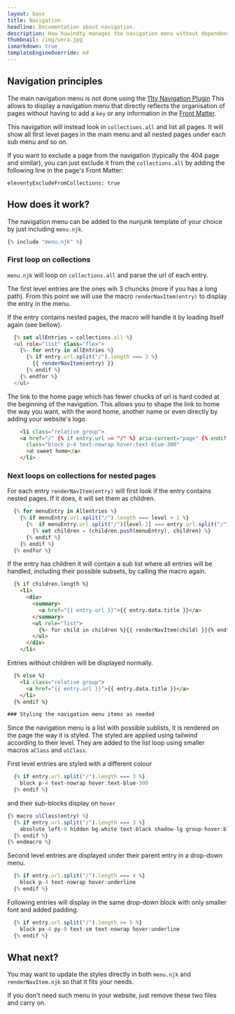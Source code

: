 ```yaml
---
layout: base
title: Navigation
headline: Documentation about navigation.
description: How huwindty manages the navigation menu without dependency
thumbnail: /img/vera.jpg
ismarkdown: true
templateEngineOverride: md
---
```

## Navigation principles

The main navigation menu is not done using the [11ty Navigation Plugin](https://www.11ty.dev/docs/plugins/navigation/) This allows to display a navigation menu that directly reflects the organisation of pages without having to add a `key` or any information in the [Front Matter](https://www.11ty.dev/docs/data-frontmatter/).

This navigation will instead look in `collections.all` and list all pages. It will show all first level pages in the main menu and all nested pages under each sub menu and so on. 

If you want to exclude a page from the navigation (typically the 404 page and similar), you can just exclude it from the `collections.all` by adding the following line in the page's Front Matter:

```
eleventyExcludeFromCollections: true
```

## How does it work?

The navigation menu can be added to the nunjunk template of your choice by just including `menu.njk`.

```js
{% include "menu.njk" %}
```

### First loop on collections

`menu.njk` will loop on `collections.all` and parse the url of each entry. 

The first level entries are the ones wih 3 chuncks (more if you has a long path). From this point we will use the macro `renderNavItem(entry)` to display the entry in the menu. 

If the entry contains nested pages, the macro will handle it by loading itself again (see bellow).

```js
  {% set allEntries = collections.all %}
  <ul role="list" class="flex">
    {%- for entry in allEntries %}
      {% if entry.url.split("/").length === 3 %}
        {{ renderNavItem(entry) }}
      {% endif %}
    {% endfor %}
  </ul>
```

The link to the home page which has fewer chucks of url is hard coded at the beginning of the navigation. This allows you to shape the link to home the way you want, with the word home, another name or even directly by adding your website's logo.

```html
    <li class="relative group">
    <a href="/" {% if entry.url == "/" %} aria-current="page" {% endif %}
      class="block p-4 text-nowrap hover:text-blue-300"
      >ॐ sweet home</a> 
    </li>
```

### Next loops on collections for nested pages

For each entry `renderNavItem(entry)` will first look if the entry contains nested pages. If it does, it will set them as children.

```js
  {% for menuEntry in Allentries %}
    {% if menuEntry.url.split("/").length === level + 1 %}
      {%  if menuEntry.url.split("/")[level-2] === entry.url.split("/")[level-2] %}
        {% set children = (children.push(menuEntry), children) %}
      {% endif %}
    {% endif %}
  {% endfor %}
```

If the entry has children it will contain a sub list where all entries will be handled, including their possible subsets, by calling the macro again.

```html
  {% if children.length %}
    <li>
      <div>
        <summary>
          <a href="{{ entry.url }}">{{ entry.data.title }}</a>
        </summary>
        <ul role="list">
          {%- for child in children %}{{ renderNavItem(child) }}{% endfor -%}
        </ul>
      </div>
    </li>
```

Entries without children will be displayed normally.

```html
  {% else %}
    <li class="relative group">
      <a href="{{ entry.url }}">{{ entry.data.title }}</a> 
    </li>
  {% endif %}

### Styling the navigation menu items as needed
```

Since the navigation menu is a list with possible sublists, it is rendered on the page the way it is styled. The styled are applied using tailwind according to their level. They are added to the list loop using smaller macros `aClass` and `ulClass`.

First level entries are styled with a different colour

```js
  {% if entry.url.split("/").length === 3 %}
    block p-4 text-nowrap hover:text-blue-300
  {% endif %}
```

and their sub-blocks display on `hover`

```js
{% macro ulClass(entry) %}
  {% if entry.url.split("/").length === 3 %}
    absolute left-0 hidden bg-white text-black shadow-lg group-hover:block
  {% endif %}
{% endmacro %}
```

Second level entries are displayed under their parent entry in a drop-down menu.

```js
  {% if entry.url.split("/").length === 4 %}
    block p-4 text-nowrap hover:underline
  {% endif %}
```

Following entries will display in the same drop-down block with only smaller font and added padding.

```js
  {% if entry.url.split("/").length >= 5 %}
    block px-4 py-0 text-sm text-nowrap hover:underline
  {% endif %}
```

## What next?

You may want to update the styles directly in both `menu.njk` and `renderNavItem.njk` so that it fits your needs. 

If you don't need such menu in your website, just remove these two files and carry on.
